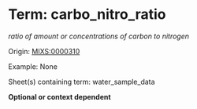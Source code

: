 # Term: carbo_nitro_ratio

*ratio of amount or concentrations of carbon to nitrogen*

Origin: [MIXS:0000310](https://w3id.org/mixs/0000310)

Example: None

Sheet(s) containing term: water_sample_data

**Optional or context dependent**
